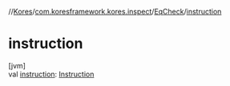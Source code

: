 //[Kores](../../../index.md)/[com.koresframework.kores.inspect](../index.md)/[EqCheck](index.md)/[instruction](instruction.md)

# instruction

[jvm]\
val [instruction](instruction.md): [Instruction](../../com.koresframework.kores/-instruction/index.md)
